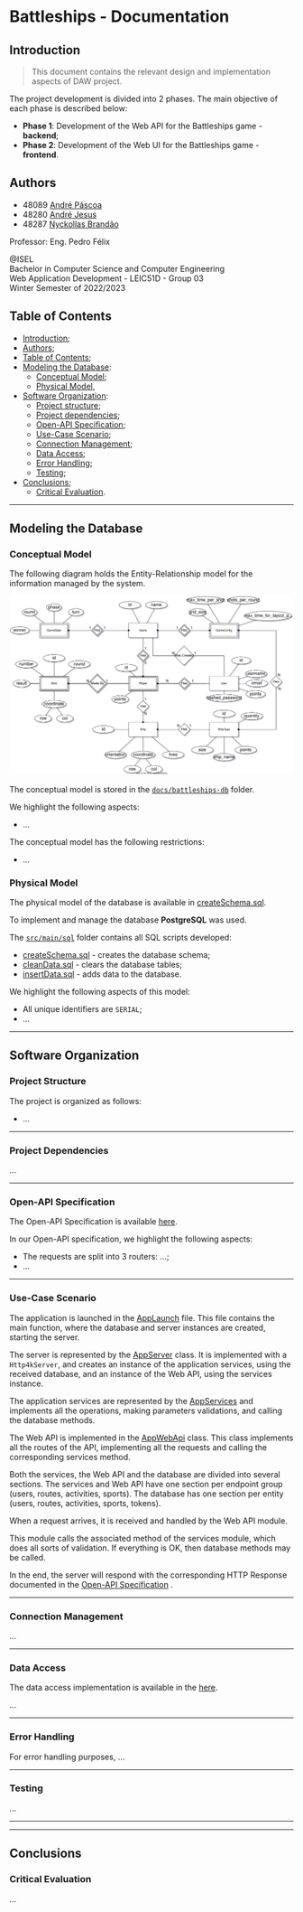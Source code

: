 # Battleships - Documentation

## Introduction

> This document contains the relevant design and implementation aspects of DAW project.

The project development is divided into 2 phases. The main objective of each phase is described below:

* **Phase 1**: Development of the Web API for the Battleships game - **backend**;
* **Phase 2**: Development of the Web UI for the Battleships game - **frontend**.

## Authors

- 48089 [André Páscoa](https://github.com/devandrepascoa)
- 48280 [André Jesus](https://github.com/andre-j3sus)
- 48287 [Nyckollas Brandão](https://github.com/Nyckoka)

Professor: Eng. Pedro Félix

@ISEL<br>
Bachelor in Computer Science and Computer Engineering<br>
Web Application Development - LEIC51D - Group 03<br>
Winter Semester of 2022/2023

## Table of Contents

* [Introduction](#introduction);
* [Authors](#authors);
* [Table of Contents](#table-of-contents);
* [Modeling the Database](#modeling-the-database):
    * [Conceptual Model](#conceptual-model);
    * [Physical Model](#physical-model),
* [Software Organization](#software-organization):
    * [Project structure](#project-structure);
    * [Project dependencies](#project-dependencies);
    * [Open-API Specification](#open-api-specification);
    * [Use-Case Scenario](#use-case-scenario);
    * [Connection Management](#connection-management);
    * [Data Access](#data-access);
    * [Error Handling](#error-handling);
    * [Testing](#testing);
* [Conclusions](#conclusions);
    * [Critical Evaluation](#critical-evaluation).

---

## Modeling the Database

### Conceptual Model

The following diagram holds the Entity-Relationship model for the information managed by the system.

<p align="center">
    <img src="battleships-db/battleships-db.svg" alt="Entity Relationship Diagram"/>
</p>

The conceptual model is stored in the [`docs/battleships-db`](./battleships-db) folder.

We highlight the following aspects:

* ...

The conceptual model has the following restrictions:

* ...

### Physical Model

The physical model of the database is available in [createSchema.sql](../code/jvm/src/main/sql/createSchema.sql).

To implement and manage the database **PostgreSQL** was used.

The [`src/main/sql`](../code/jvm/src/main/sql) folder contains all SQL scripts developed:

* [createSchema.sql](../code/jvm/src/main/sql/createSchema.sql) - creates the database schema;
* [cleanData.sql](../code/jvm/src/main/sql/cleanData.sql) - clears the database tables;
* [insertData.sql](../code/jvm/src/main/sql/insertData.sql) - adds data to the database.

We highlight the following aspects of this model:

* All unique identifiers are `SERIAL`;
* ...

---

## Software Organization

### Project Structure

The project is organized as follows:

* ...

---

### Project Dependencies

...

---

### Open-API Specification

The Open-API Specification is available [here](battleships-api-spec.yaml).

In our Open-API specification, we highlight the following aspects:

* The requests are split into 3 routers: ...;
* ...

---

### Use-Case Scenario

The application is launched in
the [AppLaunch](https://github.com/isel-leic-ls/2122-2-LEIC41D-G03/blob/main/src/main/kotlin/pt/isel/ls/sports/AppLaunch.kt)
file.
This file contains the main function, where the database and server instances are created, starting the server.

The server is represented by
the [AppServer](https://github.com/isel-leic-ls/2122-2-LEIC41D-G03/blob/main/src/main/kotlin/pt/isel/ls/sports/AppServer.kt)
class. It is implemented with a `Http4kServer`, and creates an instance of the application services, using the received
database, and an instance of
the Web API, using the services instance.

The application services are represented by
the [AppServices](https://github.com/isel-leic-ls/2122-2-LEIC41D-G03/blob/main/src/main/kotlin/pt/isel/ls/sports/services/AppServices.kt)
and implements all the operations, making parameters validations, and calling the database methods.

The Web API is implemented in
the [AppWebApi](https://github.com/isel-leic-ls/2122-2-LEIC41D-G03/blob/main/src/main/kotlin/pt/isel/ls/sports/api/AppWebApi.kt)
class.
This class implements all the routes of the API, implementing all the requests and calling the corresponding services
method.

Both the services, the Web API and the database are divided into several sections.
The services and Web API have one section per endpoint group (users, routes, activities, sports).
The database has one section per entity (users, routes, activities, sports, tokens).

When a request arrives, it is received and handled by the Web API module.

This module calls the associated method of the services module, which does all sorts of validation.
If everything is OK, then database methods may be called.

In the end, the server will respond with the corresponding HTTP Response documented in
the [Open-API Specification](https://github.com/isel-leic-ls/2122-2-LEIC41D-G03/blob/574f00333ae71cebfd74759226725bfb69bee372/docs/sports-api-spec.yml)
.

---

### Connection Management

...

---

### Data Access

The data access implementation is available in the [here](../code/jvm/src/main/kotlin/pt/isel/daw/battleships/database).

...

---

### Error Handling

For error handling purposes, ...

---

### Testing

...

---
---

## Conclusions

### Critical Evaluation

...
